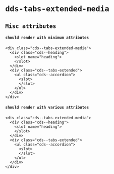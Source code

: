 # `dds-tabs-extended-media`

## `Misc attributes`

####   `should render with minimum attributes`

```
<div class="cds--tabs-extended-media">
  <div class="cds--heading">
    <slot name="heading">
    </slot>
  </div>
  <div class="cds--tabs-extended">
    <ul class="cds--accordion">
      <slot>
      </slot>
    </ul>
  </div>
</div>

```

####   `should render with various attributes`

```
<div class="cds--tabs-extended-media">
  <div class="cds--heading">
    <slot name="heading">
    </slot>
  </div>
  <div class="cds--tabs-extended">
    <ul class="cds--accordion">
      <slot>
      </slot>
    </ul>
  </div>
</div>

```

